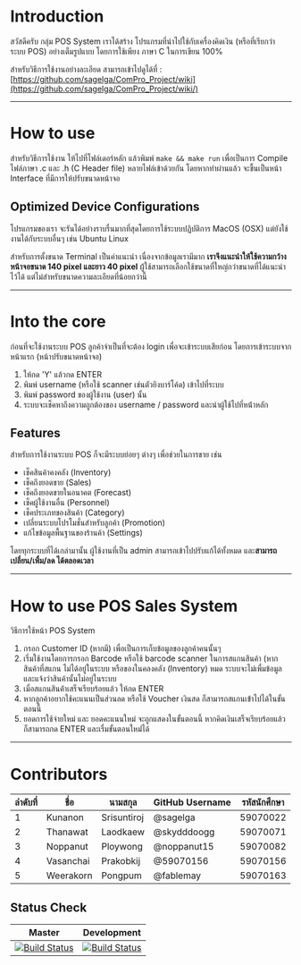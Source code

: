 # Introduction
สวัสดีครับ กลุ่ม POS System เราได้สร้าง โปรแกรมที่นำไปใช้กับเครื่องคิดเงิน (หรือที่เรียกว่า ระบบ POS) อย่างเต็มรูปแบบ โดยการใช้เพียง ภาษา C ในการเขียน 100%

สำหรับวิธีการใช้งานอย่างละเอียด สามารถเข้าไปดูได้ที่ : [https://github.com/sagelga/ComPro_Project/wiki](https://github.com/sagelga/ComPro_Project/wiki/)

***

# How to use
สำหรับวิธีการใช้งาน ให้ไปที่โฟล์เดอร์หลัก แล้วพิมพ์
`make && make run`
เพื่อเป็นการ Compile ไฟล์ภาษา .c และ .h (C Header file) หลายไฟล์เข้าด้วยกัน โดยหากทำผ่านแล้ว จะขื้นเป็นหน้า Interface ที่มีการให้ปรับขนาดหน้าจอ

## Optimized Device Configurations
โปรแกรมของเรา จะรันได้อย่างราบรื่นมากที่สุดโดยการใช้ระบบปฏิบัติการ MacOS (OSX) แต่ยังใช้งานได้กับระบบอื่นๆ เช่น Ubuntu Linux

สำหรับการตั้งขนาด Terminal เป็นค่าแนะนำ เนื่องจากข้อมูลเรามีมาก **เราจึงแนะนำให้ใช้ความกว้างหน้าจอขนาด 140 pixel และยาว 40 pixel** ผู้้ใช้สามารถเลือกใช้ขนาดที่ใหญ่กว่าขนาดที่ได้แนะนำไว้ได้ แต่ไม่สำหรับขนาดความละเอียดที่น้อยกว่านี้

***

# Into the core
ก่อนที่จะใช้งานระบบ POS ลูกค้าจำเป็นที่จะต้อง login เพื่อจะเข้าระบบเสียก่อน โดยการเข้าระบบจากหน้าแรก (หน้าปรับขนาดหน้าจอ)​ 
1. ให้กด 'Y' แล้วกด ENTER
2. พิมพ์ username (หรือใช้ scanner เช่นตัวยิงบาร์โค้ด) เข้าไปที่ระบบ
3. พิมพ์ password ของผู้ใช้งาน (user) นั้น
4. ระบบจะเช็คหาถึงความถูกต้องของ username / password และนำผู้ใช้ไปที่หน้่าหลัก

## Features
สำหรับการใช้งานระบบ POS ก็จะมีระบบย่อยๆ ต่างๆ เพื่อช่วยในการขาย เช่น
* เช็คสินค้าคงคลัง (Inventory)
* เช็คถึงยอดขาย (Sales)
* เช็คถึงยอดขายในอนาคต (Forecast)
* เช็คผู้ใช้งานอื่น (Personnel)
* เช็คประเภทของสินค้า (Category)
* เปลี่ยนระบบโปรโมชั่นสำหรับลูกค้า (Promotion)
* แก้ไขข้อมูลพื้นฐานของร้านค้า (Settings)

โดยทุกระบบที่ได้เกล่ามานั้น ผู้ใช้งานที่เป็น admin สามารถเข้าไปปรับแก้ได้ทั้งหมด และ**สามารถเปลี่ยน/เพื่ม/ลด ได้ตลอดเวลา**

***

# How to use POS Sales System
วิธีการใช้หน้า POS System
1. กรอก Customer ID (หากมี) เพื่อเป็นการเก็บข้อมูลของลูกค้าคนนั้นๆ
2. เรี่มใช้งานโดยการกรอก Barcode หรือใช้ barcode scanner ในการสแกนสินค้า
(หากสินค้าที่สแกน ไม่ได้อยู่ในระบบ หรือของในคลงคลัง (Inventory) หมด ระบบจะไม่เพื่มข้อมูล และแจ้งว่าสินค้านั้นไม่อยู่ในระบบ
3. เมื่อสแกนสินค้่าเสร็จเรียบร้อยแล้ว ให้กด ENTER
4. หากลูกค้าอยากใช้คะแนนเป็นส่วนลด หรือใช้ Voucher เงินสด ก็สามารถสแกนเข้่าไปได้ในขั้นตอนนี้
5. ยอดการใช้จ่ายใหม่ และ ยอดคะแนนใหม่ จะถูกแสดงในขั้นตอนนี้ หากคิดเงินเสร็จเรียบร้อยแล้ว ก็สามารถกด ENTER และเรื่มขั้นตอนใหม่่ได้

***

# Contributors
ลำดับที่|ชื่อ|นามสกุล|GitHub Username|รหัสนักศึกษา
-|-|-|-|-
1|Kunanon|Srisuntiroj|@sagelga|59070022
2|Thanawat|Laodkaew|@skydddoogg|59070071
3|Noppanut|Ploywong|@noppanut15|59070082
4|Vasanchai|Prakobkij|@59070156|59070156
5|Weerakorn|Pongpum|@fablemay|59070163

## Status Check
Master|Development
-|-
[![Build Status](https://travis-ci.com/sagelga/ComPro_Project.svg?token=hxfRmfpCpbnunWcyMpkC&branch=master)](https://travis-ci.com/sagelga/ComPro_Project)|[![Build Status](https://travis-ci.com/sagelga/ComPro_Project.svg?token=hxfRmfpCpbnunWcyMpkC&branch=development)](https://travis-ci.com/sagelga/ComPro_Project)


